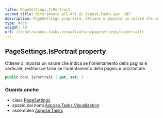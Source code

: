 ```yaml
---
title: PageSettings.IsPortrait
second_title: Riferimento all'API di Aspose.Tasks per .NET
description: PageSettings proprietà. Ottiene o imposta un valore che indica se lorientamento della pagina è verticale restituisce false se lorientamento della pagina è orizzontale.
type: docs
weight: 40
url: /it/net/aspose.tasks.visualization/pagesettings/isportrait/
---
```

## PageSettings.IsPortrait property

Ottiene o imposta un valore che indica se l'orientamento della pagina è verticale; restituisce false se l'orientamento della pagina è orizzontale.

```csharp
public bool IsPortrait { get; set; }
```

### Guarda anche

* class [PageSettings](../)
* spazio dei nomi [Aspose.Tasks.Visualization](../../pagesettings/)
* assemblea [Aspose.Tasks](../../../)


